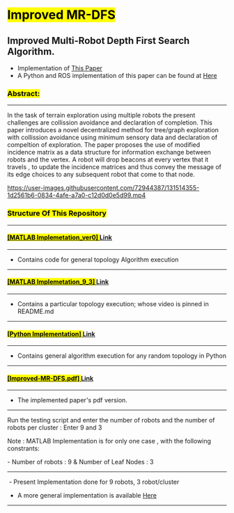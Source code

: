 # <mark>Improved MR-DFS</mark>

Improved Multi-Robot Depth First Search Algorithm.
------
- Implementation of [This Paper](https://link.springer.com/article/10.1007/s10846-015-0309-9)
- A Python and ROS implementation of this paper can be found at [Here](https://github.com/Ayush8120/Improved-MR-DFS-PX4)
### <mark>Abstract:</mark>

-----------

In the task of terrain exploration using multiple robots the present challenges are collission avoidance and declaration of completion. This paper introduces a novel decentralized method for tree/graph exploration with collission avoidance using minimum sensory data and declaration of compeltion of exploration. The paper proposes the use of modified incidence matrix as a data structure for information exchange between robots and the vertex. A robot will drop beacons at every vertex that it travels , to update the incidence matrices and thus convey the message of its edge choices to any subsequent robot that come to that node.

https://user-images.githubusercontent.com/72944387/131514355-1d2561b6-0834-4afe-a7a0-c12d0d0e5d99.mp4


### <mark>Structure Of This Repository</mark>

--------------------

#### <u><mark>[MATLAB Implemetation_ver0] </mark>[Link](https://github.com/Ayush8120/MR-DFS/tree/main/MATLAB%20Implementation_ver0)</u>
-----------------------------------
- Contains code for general topology Algorithm execution
-----------------------------------

#### <u><mark>[MATLAB Implemetation_9_3] </mark>[Link](https://github.com/Ayush8120/MR-DFS/tree/main/MATLAB%20Implementation_9_3)</u>
-----------------------------------
- Contains a particular topology execution; whose video is pinned in README.md
-----------------------------------

#### <u><mark>[Python Implementation] </mark>[Link](https://github.com/Ayush8120/MR-DFS/tree/main/Python%20Implementation)</u>
-----------------------------------
- Contains general algorithm execution for any random topology in Python
-----------------------------------

#### <u><mark>[Improved-MR-DFS.pdf] </mark>[Link](https://github.com/Ayush8120/MR-DFS/blob/main/Improved-MR-DFS.pdf)</u>
-----------------------------------
- The implemented paper's pdf version.
-----------------------------------

Run the testing script and enter the number of robots and the number of robots per cluster : Enter 9 and 3

Note : MATLAB Implementation is for only one case , with the following constrants:


  - Number of robots : 9 & Number of Leaf Nodes : 3  

----------
 - Present Implementation done for 9 robots, 3 robot/cluster
 - A more general implementation is available [Here](https://github.com/Ayush8120/MR-DFS/tree/main/Python%20Implementation/Python%20Implementation_General)
----------
